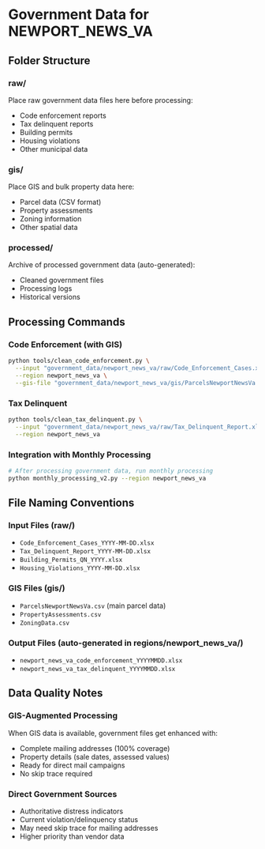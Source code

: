 # Government Data for NEWPORT_NEWS_VA

## Folder Structure

### raw/
Place raw government data files here before processing:
- Code enforcement reports
- Tax delinquent reports  
- Building permits
- Housing violations
- Other municipal data

### gis/
Place GIS and bulk property data here:
- Parcel data (CSV format)
- Property assessments
- Zoning information
- Other spatial data

### processed/
Archive of processed government data (auto-generated):
- Cleaned government files
- Processing logs
- Historical versions

## Processing Commands

### Code Enforcement (with GIS)
```bash
python tools/clean_code_enforcement.py \
  --input "government_data/newport_news_va/raw/Code_Enforcement_Cases.xlsx" \
  --region newport_news_va \
  --gis-file "government_data/newport_news_va/gis/ParcelsNewportNewsVa.csv"
```

### Tax Delinquent
```bash  
python tools/clean_tax_delinquent.py \
  --input "government_data/newport_news_va/raw/Tax_Delinquent_Report.xlsx" \
  --region newport_news_va
```

### Integration with Monthly Processing
```bash
# After processing government data, run monthly processing
python monthly_processing_v2.py --region newport_news_va
```

## File Naming Conventions

### Input Files (raw/)
- `Code_Enforcement_Cases_YYYY-MM-DD.xlsx`
- `Tax_Delinquent_Report_YYYY-MM-DD.xlsx` 
- `Building_Permits_QN_YYYY.xlsx`
- `Housing_Violations_YYYY-MM-DD.xlsx`

### GIS Files (gis/)
- `ParcelsNewportNewsVa.csv` (main parcel data)
- `PropertyAssessments.csv`
- `ZoningData.csv`

### Output Files (auto-generated in regions/newport_news_va/)
- `newport_news_va_code_enforcement_YYYYMMDD.xlsx`
- `newport_news_va_tax_delinquent_YYYYMMDD.xlsx`

## Data Quality Notes

### GIS-Augmented Processing
When GIS data is available, government files get enhanced with:
- Complete mailing addresses (100% coverage)
- Property details (sale dates, assessed values)
- Ready for direct mail campaigns
- No skip trace required

### Direct Government Sources
- Authoritative distress indicators
- Current violation/delinquency status
- May need skip trace for mailing addresses
- Higher priority than vendor data
